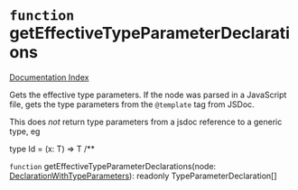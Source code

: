 # `function` getEffectiveTypeParameterDeclarations

[Documentation Index](../README.md)

Gets the effective type parameters. If the node was parsed in a
JavaScript file, gets the type parameters from the `@template` tag from JSDoc.

This does *not* return type parameters from a jsdoc reference to a generic type, eg

type Id = <T>(x: T) => T
/**

`function` getEffectiveTypeParameterDeclarations(node: [DeclarationWithTypeParameters](../private.type.DeclarationWithTypeParameters/README.md)): readonly TypeParameterDeclaration\[]